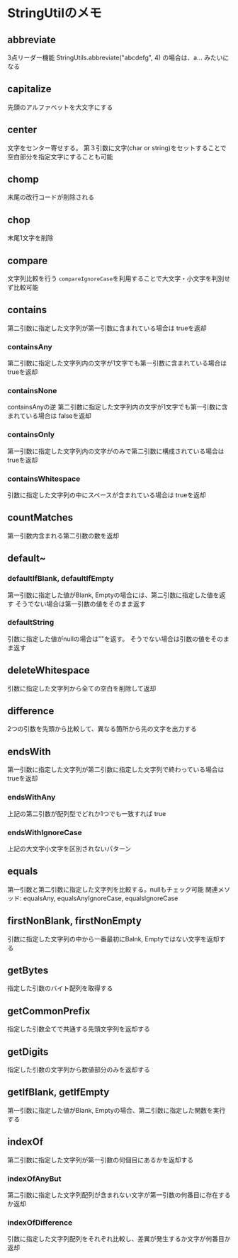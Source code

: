 # StringUtilのメモ

## abbreviate
3点リーダー機能
StringUtils.abbreviate("abcdefg", 4)
の場合は、a... みたいになる

## capitalize
先頭のアルファベットを大文字にする

## center
文字をセンター寄せする。
第３引数に文字(char or string)をセットすることで空白部分を指定文字にすることも可能

## chomp
末尾の改行コードが削除される

## chop
末尾1文字を削除

## compare
文字列比較を行う
`compareIgnoreCase`を利用することで大文字・小文字を判別せず比較可能

## contains
第二引数に指定した文字列が第一引数に含まれている場合は trueを返却

### containsAny
第二引数に指定した文字列内の文字が1文字でも第一引数に含まれている場合は trueを返却
### containsNone
containsAnyの逆
第二引数に指定した文字列内の文字が1文字でも第一引数に含まれている場合は falseを返却
### containsOnly
第一引数に指定した文字列内の文字がのみで第二引数に構成されている場合は trueを返却
### containsWhitespace
引数に指定した文字列の中にスペースが含まれている場合は trueを返却

## countMatches
第一引数内含まれる第二引数の数を返却

## default~
### defaultIfBlank, defaultIfEmpty
第一引数に指定した値がBlank, Emptyの場合には、第二引数に指定した値を返す
そうでない場合は第一引数の値をそのまま返す

### defaultString
引数に指定した値がnullの場合は""を返す。
そうでない場合は引数の値をそのまま返す

## deleteWhitespace
引数に指定した文字列から全ての空白を削除して返却

## difference
2つの引数を先頭から比較して、異なる箇所から先の文字を出力する

## endsWith
第一引数に指定した文字列が第二引数に指定した文字列で終わっている場合は trueを返却

### endsWithAny
上記の第二引数が配列型でどれか1つでも一致すれば true
### endsWithIgnoreCase
上記の大文字小文字を区別されないパターン

## equals
第一引数と第二引数に指定した文字列を比較する。nullもチェック可能
関連メソッド: equalsAny, equalsAnyIgnoreCase, equalsIgnoreCase

## firstNonBlank, firstNonEmpty
引数に指定した文字列の中から一番最初にBalnk, Emptyではない文字を返却する

## getBytes
指定した引数のバイト配列を取得する

## getCommonPrefix
指定した引数全てで共通する先頭文字列を返却する

## getDigits
指定した引数の文字列から数値部分のみを返却する

## getIfBlank, getIfEmpty
第一引数に指定した値がBlank, Emptyの場合、第二引数に指定した関数を実行する

## indexOf
第二引数に指定した文字列が第一引数の何個目にあるかを返却する
### indexOfAnyBut
第二引数に指定した文字列配列が含まれない文字が第一引数の何番目に存在するか返却
### indexOfDifference
引数に指定した文字列配列をそれぞれ比較し、差異が発生するか文字が何番目か返却
